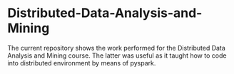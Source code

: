 # Distributed-Data-Analysis-and-Mining
The current repository shows the work performed for the Distributed Data Analysis and Mining course. The latter was useful as it taught how to code into distributed environment by means of pyspark.
